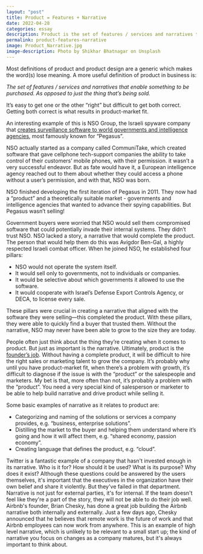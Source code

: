 ```yaml
---
layout: "post"
title: Product = Features + Narrative
date: 2022-04-28
categories: essay
description: Product is the set of features / services and narratives that enable something to be purchased.
permalink: product-features-narrative
image: Product_Narrative.jpg
image-description: Photo by Shikhar Bhatnagar on Unsplash
---
```

Most definitions of product and product design are a generic which makes the word(s) lose meaning. A more useful definition of product in business is:

_The set of features / services and narratives that enable something to be purchased. As opposed to just the thing that’s being sold._

It’s easy to get one or the other “right” but difficult to get both correct. Getting both correct is what results in product-market fit.    

An interesting example of this is NSO Group, the Israeli spyware company that [creates surveillance software to world governments and intelligence agencies](https://www.newyorker.com/magazine/2022/04/25/how-democracies-spy-on-their-citizens), most famously known for “Pegasus”.

NSO actually started as a company called CommuniTake, which created software that gave cellphone tech-support companies the ability to take control of their customers’ mobile phones, with their permission. it wasn’t a very successful endeavor. But as fate would have it, a European intelligence agency reached out to them about whether they could access a phone without a user’s permission, and with that, NSO was born.

NSO finished developing the first iteration of Pegasus in 2011. They now had a “product” and a theoretically suitable market - governments and intelligence agencies that wanted to advance their spying capabilities. But Pegasus wasn’t selling!

Government buyers were worried that NSO would sell them compromised software that could potentially invade their internal systems. They didn’t trust NSO. NSO lacked a story, a narrative that would complete the product. The person that would help them do this was Avigdor Ben-Gal, a highly respected Israeli combat officer. When he joined NSO, he established four pillars:

- NSO would not operate the system itself.
- It would sell only to governments, not to individuals or companies.
- It would be selective about which governments it allowed to use the software.
- It would cooperate with Israel’s Defense Export Controls Agency, or DECA, to license every sale.

These pillars were crucial in creating a narrative that aligned with the software they were selling—this completed the product. With these pillars, they were able to quickly find a buyer that trusted them. Without the narrative, NSO may never have been able to grow to the size they are today.

People often just think about the thing they’re creating when it comes to product. But just as important is the narrative.
Ultimately, product is the [founder’s job](https://kwokchain.com/2021/09/29/narrative-distillation-1/). Without having a complete product, it will be difficult to hire the right sales or marketing talent to grow the company. It’s probably why until you have product-market fit, when there’s a problem with growth, it’s difficult to diagnose if the issue is with the “product” or the salespeople and marketers. My bet is that, more often than not, it’s probably a problem with the “product”. You need a very special kind of salesperson or marketer to be able to help build narrative and drive product while selling it.

Some basic examples of narrative as it relates to product are:

- Categorizing and naming of the solutions or services a company provides, e.g. “business, enterprise solutions”.
- Distilling the market to the buyer and helping them understand where it’s going and how it will affect them, e.g. “shared economy, passion economy”.
- Creating language that defines the product, e.g. “cloud”.

Twitter is a fantastic example of a company that hasn't invested enough in its narrative. Who is it for? How should it be used? What is its purpose? Why does it exist? Although these questions could be answered by the users themselves, it's important that the executives in the organization have their own belief and share it violently. But they've failed in that department. Narrative is not just for external parties, it's for internal. If the team doesn't feel like they're a part of the story, they will not be able to do their job well. Airbnb's founder, Brian Chesky, has done a great job building the Airbnb narrative both internally and externally. Just a few days ago, Chesky announced that he believes that remote work is the future of work and that Airbnb employees can now work from anywhere. This is an example of high level narrative, which is unlikely to be relevant to a small start up; the kind of narrative you focus on changes as a company matures, but it's always important to think about.
